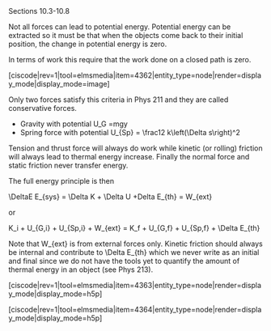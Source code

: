 <stop-note>
    <span slot="message">Sections 10.3-10.8</span>
</stop-note>

Not all forces can lead to potential energy. Potential energy can be extracted so it must be that when the objects come back to their initial position, the change in potential energy is zero. 

In terms of work this require that the work done on a closed path is zero. 

[ciscode|rev=1|tool=elmsmedia|item=4362|entity_type=node|render=display_mode|display_mode=image]

Only two forces satisfy this criteria in Phys 211 and they are called conservative forces. 

* Gravity with potential <lrn-math> U_G =mgy </lrn-math>
* Spring force with potential <lrn-math> U_{Sp} = \frac12 k\left(\Delta s\right)^2

Tension and thrust force will always do work while kinetic (or rolling) friction will always lead to thermal energy increase. Finally the normal force and static friction never transfer energy. 

The full energy principle is then

<lrn-math> \DeltaE E_{sys} = \Delta K + \Delta U +Delta E_{th} = W_{ext} </lrn-math>

or 

<lrn-math> K_i + U_{G,i} + U_{Sp,i} + W_{ext} = K_f + U_{G,f} + U_{Sp,f} + \Delta E_{th} </lrn-math>

<lrndesign-sidenote label="Instructor Note" icon="bookmark" bg-color="#c2e5f2">
Note that <lrn-math> W_{ext} </lrn-math> is from external forces only. Kinetic friction should always be internal and contribute to <lrn-math> \Delta E_{th} </lrn-math> which we never write as an initial and final since we do not have the tools yet to quantify the amount of thermal energy in an object (see Phys 213). 
</lrndesign-sidenote>

[ciscode|rev=1|tool=elmsmedia|item=4363|entity_type=node|render=display_mode|display_mode=h5p]

[ciscode|rev=1|tool=elmsmedia|item=4364|entity_type=node|render=display_mode|display_mode=h5p]